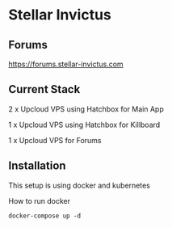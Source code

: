 # Stellar Invictus

## Forums

https://forums.stellar-invictus.com

## Current Stack

2 x Upcloud VPS using Hatchbox for Main App

1 x Upcloud VPS using Hatchbox for Killboard

1 x Upcloud VPS for Forums

## Installation

This setup is using docker and kubernetes

How to run docker
```
docker-compose up -d
```